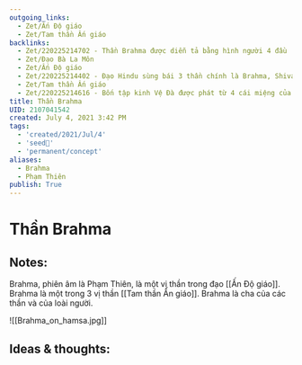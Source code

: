 ```yaml
---
outgoing_links:
  - Zet/Ấn Độ giáo
  - Zet/Tam thần Ấn giáo
backlinks:
  - Zet/220225214702 - Thần Brahma được diễn tả bằng hình người 4 đầu
  - Zet/Đạo Bà La Môn
  - Zet/Ấn Độ giáo
  - Zet/220225214402 - Đạo Hindu sùng bái 3 thần chính là Brahma, Shiva, Vishnu
  - Zet/Tam thần Ấn giáo
  - Zet/220225214616 - Bốn tập kinh Vệ Đà được phát từ 4 cái miệng của Brahma
title: Thần Brahma
UID: 2107041542
created: July 4, 2021 3:42 PM
tags:
  - 'created/2021/Jul/4'
  - 'seed🥜'
  - 'permanent/concept'
aliases:
  - Brahma
  - Phạm Thiên
publish: True
---
```

# Thần Brahma

## Notes:
Brahma, phiên âm là Phạm Thiên, là một vị thần trong đạo [[Ấn Độ giáo]]. Brahma là một trong 3 vị thần [[Tam thần Ấn giáo]].  Brahma là cha của các thần và của loài người. 

![[Brahma_on_hamsa.jpg]]

## Ideas & thoughts:
